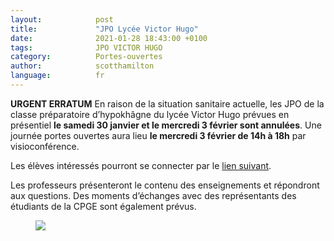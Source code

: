 ```yaml
---
layout:            post
title:             "JPO Lycée Victor Hugo"
date:              2021-01-28 18:43:00 +0100
tags:              JPO VICTOR HUGO
category:          Portes-ouvertes
author:            scotthamilton
language:          fr
---
```


<div class="tip">
<b>URGENT ERRATUM</b>
En raison de la situation sanitaire actuelle, les JPO de la classe préparatoire d’hypokhâgne du lycée Victor Hugo prévues en présentiel <b>le samedi 30 janvier et le mercredi 3 février sont annulées</b>.
Une journée portes ouvertes aura lieu <b>le mercredi 3 février de 14h à 18h</b> par visioconférence.

Les élèves intéressés pourront se connecter par le <a href="https://teams.microsoft.com/l/meetup-join/19%3ameeting_ZWE1MTQ1ODQtMmViMC00NTUwLWFmZmItYmZkMDc0M2EyM2Ew%40thread.v2/0?context=%7b%22Tid%22%3a%22b7e92629-c990-44cc-a09c-7eac6cba1c56%22%2c%22Oid%22%3a%229904d6cb-de5e-4225-8548-1be7c7ebcb28%22%7d">lien suivant</a>.
 
Les professeurs présenteront le contenu des enseignements et répondront aux questions. Des moments d’échanges avec des représentants des étudiants de la CPGE sont également prévus.
</div>
 

<div class="album">
   <figure>
      <img src="{{ "/media/img/VICTOR-HUGO/JPO-VICTOR-HUGO.jpg" | absolute_url }}" />
   </figure>
</div>

